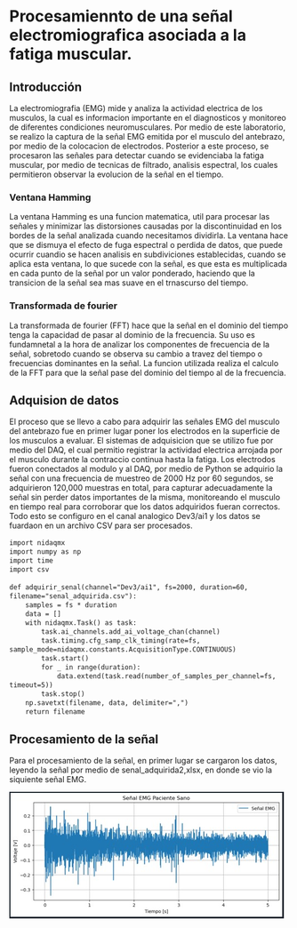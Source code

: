 # Procesamiennto de una señal electromiografica asociada a la fatiga muscular.
## Introducción
La electromiografia (EMG) mide y analiza la actividad electrica de los musculos, la cual es informacion importante en el diagnosticos y monitoreo de diferentes condiciones neuromusculares. Por medio de este laboratorio, se realizo la captura de la señal EMG emitida por el musculo del antebrazo, por medio de la colocacion de electrodos. Posterior a este proceso, se procesaron las señales para detectar cuando se evidenciaba la fatiga muscular, por medio de tecnicas de filtrado, analisis espectral, los cuales permitieron observar la evolucion de la señal en el tiempo.

### Ventana Hamming
La ventana Hamming es una funcion matematica, util para procesar las señales y minimizar las distorsiones causadas por la discontinuidad en los bordes de la señal analizada cuando necesitamos dividirla. La ventana hace que se dismuya el efecto de fuga espectral o perdida de datos, que puede ocurrir cuandio se hacen analisis en subdiviciones establecidas, cuando se aplica esta ventana, lo que sucede con la señal, es que esta es multiplicada en cada punto de la señal por un valor ponderado, haciendo que la transicion de la señal sea mas suave en el trnascurso del tiempo.
### Transformada de fourier
La transformada de fourier (FFT) hace que la señal en el dominio del tiempo tenga la capacidad de pasar al dominio de la frecuencia. Su uso es fundamnetal a la hora de analizar los componentes de frecuencia de la señal, sobretodo cuando se observa su cambio a travez del tiempo o frecuencias dominantes en la señal. La funcion utilizada realiza el calculo de la FFT para que la señal pase del dominio del tiempo al de la frecuencia.
## Adquision de datos
El proceso que se llevo a cabo para adquirir las señales EMG  del musculo del antebrazo fue en primer lugar poner los electrodos en la superficie de los musculos a evaluar. El sistemas de adquisicion que se utilizo fue por medio del DAQ, el cual permitio registrar la actividad electrica arrojada por el musculo durante la contraccio  continua hasta la fatiga. Los electrodos fueron conectados al modulo y al DAQ, por medio de Python se adquirio la señal con una frecuencia de muestreo de 2000 Hz por 60 segundos, se adquirieron 120,000 muestras en total, para capturar adecuadamente la señal sin perder datos importantes de la misma, monitoreando el musculo en tiempo real para corroborar que los datos adquiridos fueran correctos. Todo esto se configuro en el canal analogico Dev3/ai1 y los datos se fuardaon en un archivo CSV para ser procesados.

```pyton
import nidaqmx
import numpy as np
import time
import csv

def adquirir_senal(channel="Dev3/ai1", fs=2000, duration=60, filename="senal_adquirida.csv"):
    samples = fs * duration
    data = []
    with nidaqmx.Task() as task:
        task.ai_channels.add_ai_voltage_chan(channel)
        task.timing.cfg_samp_clk_timing(rate=fs, sample_mode=nidaqmx.constants.AcquisitionType.CONTINUOUS)
        task.start()
        for _ in range(duration):
            data.extend(task.read(number_of_samples_per_channel=fs, timeout=5))
        task.stop()
    np.savetxt(filename, data, delimiter=",")
    return filename
```
## Procesamiento de la señal
Para el procesamiento de la señal, en primer lugar se cargaron los datos, leyendo la señal por medio de senal_adquirida2,xlsx, en donde se vio la siquiente señal EMG.

![](https://github.com/gaby2804/Informe-Lab-1/blob/main/se%C3%B1al%20emg.jpg)
